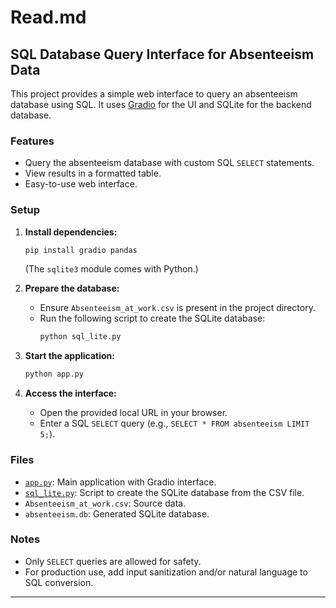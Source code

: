 # Read.md

## SQL Database Query Interface for Absenteeism Data

This project provides a simple web interface to query an absenteeism database using SQL. It uses [Gradio](https://gradio.app/) for the UI and SQLite for the backend database.

### Features

- Query the absenteeism database with custom SQL `SELECT` statements.
- View results in a formatted table.
- Easy-to-use web interface.

### Setup

1. **Install dependencies:**
    ```sh
    pip install gradio pandas
    ```
    (The `sqlite3` module comes with Python.)

2. **Prepare the database:**
    - Ensure `Absenteeism_at_work.csv` is present in the project directory.
    - Run the following script to create the SQLite database:
        ```sh
        python sql_lite.py
        ```

3. **Start the application:**
    ```sh
    python app.py
    ```

4. **Access the interface:**
    - Open the provided local URL in your browser.
    - Enter a SQL `SELECT` query (e.g., `SELECT * FROM absenteeism LIMIT 5;`).

### Files

- [`app.py`](app.py): Main application with Gradio interface.
- [`sql_lite.py`](sql_lite.py): Script to create the SQLite database from the CSV file.
- `Absenteeism_at_work.csv`: Source data.
- `absenteeism.db`: Generated SQLite database.

### Notes

- Only `SELECT` queries are allowed for safety.
- For production use, add input sanitization and/or natural language to SQL conversion.

---